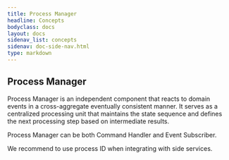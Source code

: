 ```yaml
---
title: Process Manager
headline: Concepts
bodyclass: docs
layout: docs
sidenav_list: concepts
sidenav: doc-side-nav.html
type: markdown
---
```

<h2 class="top">Process Manager</h2> 

Process Manager is an independent component that reacts to domain events in a cross-aggregate eventually consistent manner. It serves as a centralized processing unit that maintains the state sequence and defines the next processing step based on intermediate results. 

Process Manager can be both Command Handler and Event Subscriber.

<p class="note">We recommend to use process ID when integrating with side services. 
</p>
